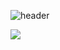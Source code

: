 ![header](https://capsule-render.vercel.app/api?type=wave&color=gradient&height=300&section=header&text=JoHanung%20&fontSize=90)

<img src="https://img.shields.io/badge/Android-3DDC84?style=flat-square&logo=Android&logoColor=white"/>

